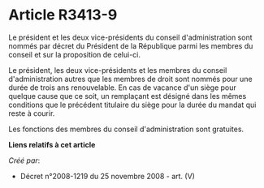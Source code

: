 # Article R3413-9

Le président et les deux vice-présidents du conseil d'administration sont nommés par décret du Président de la République
parmi les membres du conseil et sur la proposition de celui-ci.

Le président, les deux vice-présidents et les membres du conseil d'administration autres que les membres de droit sont nommés
pour une durée de trois ans renouvelable. En cas de vacance d'un siège pour quelque cause que ce soit, un remplaçant est
désigné dans les mêmes conditions que le précédent titulaire du siège pour la durée du mandat qui reste à courir.

Les fonctions des membres du conseil d'administration sont gratuites.

**Liens relatifs à cet article**

_Créé par_:

  - Décret n°2008-1219 du 25 novembre 2008 - art. (V)
